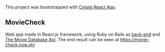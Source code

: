 This project was bootstrapped with [Create React App](https://github.com/facebookincubator/create-react-app).

## MovieCheck
Web app made in React.js framework, using Ruby on Rails as [back-end](https://github.com/lkordis/MovieAPI) and [The Movie Database Api](https://www.themoviedb.org/).
The end result can be seen at https://movie-check.now.sh/
